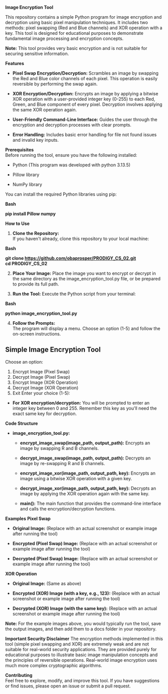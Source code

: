 **Image Encryption Tool**  

This repository contains a simple Python program for image encryption and decryption using basic pixel manipulation techniques. It includes two methods: pixel swapping (Red and Blue channels) and XOR operation with a key. This tool is designed for educational purposes to demonstrate fundamental image processing and encryption concepts.  

**Note:** This tool provides very basic encryption and is not suitable for securing sensitive information.  

**Features**  
* **Pixel Swap Encryption/Decryption:** Scrambles an image by swapping the Red and Blue color channels of each pixel. This operation is easily reversible by performing the swap again.

* **XOR Encryption/Decryption:** Encrypts an image by applying a bitwise XOR operation with a user-provided integer key (0-255) to each Red, Green, and Blue component of every pixel. Decryption involves applying the same XOR operation again.

* **User-Friendly Command-Line Interface:** Guides the user through the encryption and decryption processes with clear prompts.

* **Error Handling:** Includes basic error handling for file not found issues and invalid key inputs.

**Prerequisites**  
Before running the tool, ensure you have the following installed:

* Python (This program was developed with python 3.13.5)

* Pillow library

* NumPy library

You can install the required Python libraries using pip:  

**Bash**  

**pip install Pillow numpy**  

**How to Use**
1. **Clone the Repository:**  
  If you haven't already, clone this repository to your local machine:

**Bash**   

**git clone https://github.com/obaprosper/PRODIGY_CS_02.git**  
**cd PRODIGY_CS_02**

2. **Place Your Image:**
Place the image you want to encrypt or decrypt in the same directory as the image_encryption_tool.py file, or be prepared to provide its full path.  

3. **Run the Tool:**
Execute the Python script from your terminal:

**Bash**

**python image_encryption_tool.py**  

4. **Follow the Prompts:**  
The program will display a menu. Choose an option (1-5) and follow the on-screen instructions.

Simple Image Encryption Tool
----------------------------

Choose an option:
1. Encrypt Image (Pixel Swap)
2. Decrypt Image (Pixel Swap)
3. Encrypt Image (XOR Operation)
4. Decrypt Image (XOR Operation)
5. Exit
Enter your choice (1-5):

* **For XOR encryption/decryption:** You will be prompted to enter an integer key between 0 and 255. Remember this key as you'll need the exact same key for decryption.  

**Code Structure**
* **image_encryption_tool.py:**  

  * **encrypt_image_swap(image_path, output_path):** Encrypts an image by swapping R and B channels.

  * **decrypt_image_swap(image_path, output_path):** Decrypts an image by re-swapping R and B channels.

  * **encrypt_image_xor(image_path, output_path, key):** Encrypts an image using a bitwise XOR operation with a given key.

  * **decrypt_image_xor(image_path, output_path, key):** Decrypts an image by applying the XOR operation again with the same key.

  * **main():** The main function that provides the command-line interface and calls the encryption/decryption functions.  

**Examples** 
**Pixel Swap**
* **Original Image:**
(Replace with an actual screenshot or example image after running the tool)

* **Encrypted (Pixel Swap) Image:**
(Replace with an actual screenshot or example image after running the tool)

* **Decrypted (Pixel Swap) Image:**
(Replace with an actual screenshot or example image after running the tool)

**XOR Operation**
* **Original Image:**
(Same as above)

* **Encrypted (XOR) Image (with a key, e.g., 123):**
(Replace with an actual screenshot or example image after running the tool)

* **Decrypted (XOR) Image (with the same key):**
(Replace with an actual screenshot or example image after running the tool)  

**Note:** For the example images above, you would typically run the tool, save the output images, and then add them to a docs folder in your repository.  

**Important Security Disclaimer**
The encryption methods implemented in this tool (simple pixel swapping and XOR) are extremely weak and are not suitable for real-world security applications. They are provided purely for educational purposes to illustrate basic image manipulation concepts and the principles of reversible operations. Real-world image encryption uses much more complex cryptographic algorithms.  

**Contributing**  
Feel free to explore, modify, and improve this tool. If you have suggestions or find issues, please open an issue or submit a pull request.
